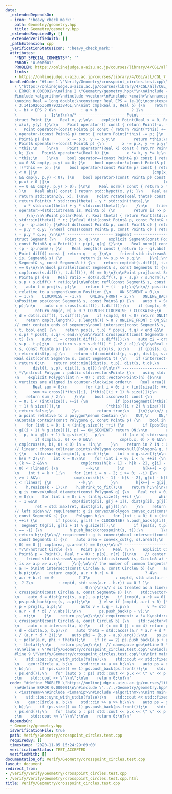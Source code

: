 ```yaml
---
data:
  _extendedDependsOn:
  - icon: ':heavy_check_mark:'
    path: Geometry/geometry.hpp
    title: Geometry/geometry.hpp
  _extendedRequiredBy: []
  _extendedVerifiedWith: []
  _pathExtension: cpp
  _verificationStatusIcon: ':heavy_check_mark:'
  attributes:
    '*NOT_SPECIAL_COMMENTS*': ''
    ERROR: '0.000001'
    PROBLEM: https://onlinejudge.u-aizu.ac.jp/courses/library/4/CGL/all/CGL_7_E
    links:
    - https://onlinejudge.u-aizu.ac.jp/courses/library/4/CGL/all/CGL_7_E
  bundledCode: "#line 1 \"Verify/Geometry/crosspoint_circles.test.cpp\"\n#define PROBLEM\
    \ \"https://onlinejudge.u-aizu.ac.jp/courses/library/4/CGL/all/CGL_7_E\"\n#define\
    \ ERROR 0.000001\n\n#line 2 \"Geometry/geometry.hpp\"\n\n#include <iostream>\n\
    #include <algorithm>\n#include <vector>\n#include <cmath>\n\nnamespace geo {\n\
    \nusing Real = long double;\nconstexpr Real EPS = 1e-10;\nconstexpr Real PI =\
    \ 3.14159265358979323846L;\n\nint cmp(Real a, Real b) {\n    return std::abs(a\
    \ - b) < EPS ? 0\n           : a > b               ? 1\n                     \
    \            : -1;\n}\n\n/* -------------------- Point -------------------- */\n\
    struct Point {\n    Real x, y;\n\n    explicit Point(Real x = 0, Real y = 0) :\
    \ x(x), y(y) {}\n\n    Point operator-() const { return Point(-x, -y); }\n\n \
    \   Point operator+(const Point& p) const { return Point(*this) += p; }\n    Point\
    \ operator-(const Point& p) const { return Point(*this) -= p; }\n    Point& operator+=(const\
    \ Point& p) {\n        x += p.x, y += p.y;\n        return *this;\n    }\n   \
    \ Point& operator-=(const Point& p) {\n        x -= p.x, y -= p.y;\n        return\
    \ *this;\n    }\n\n    Point operator*(Real k) const { return Point(*this) *=\
    \ k; }\n    Point& operator*=(Real k) {\n        x *= k, y *= k;\n        return\
    \ *this;\n    }\n\n    bool operator==(const Point& p) const { return cmp(x, p.x)\
    \ == 0 && cmp(y, p.y) == 0; }\n    bool operator!=(const Point& p) const { return\
    \ !(*this == p); }\n    bool operator<(const Point& p) const { return cmp(x, p.x)\
    \ < 0 ||\n                                                  (cmp(x, p.x) == 0\
    \ && cmp(y, p.y) < 0); }\n    bool operator>(const Point& p) const { return cmp(x,\
    \ p.x) > 0 ||\n                                                  (cmp(x, p.x)\
    \ == 0 && cmp(y, p.y) > 0); }\n\n    Real norm() const { return x * x + y * y;\
    \ }\n    Real abs() const { return std::hypot(x, y); }\n    Real arg() const {\
    \ return std::atan2(y, x); }\n\n    Point rotate(Real theta) const {\n       \
    \ return Point(x * std::cos(theta) - y * std::sin(theta),\n                  \
    \   x * std::sin(theta) + y * std::cos(theta));\n    }\n\n    friend std::istream&\
    \ operator>>(std::istream& is, Point& p) {\n        return is >> p.x >> p.y;\n\
    \    }\n};\n\nPoint polar(Real r, Real theta) { return Point(std::cos(theta),\
    \ std::sin(theta)) * r; }\nReal dist(const Point& p, const Point& q) { return\
    \ (p - q).abs(); }\nReal dot(const Point& p, const Point& q) { return p.x * q.x\
    \ + p.y * q.y; }\nReal cross(const Point& p, const Point& q) { return p.x * q.y\
    \ - p.y * q.x; }\n\n/* -------------------- Segment -------------------- */\n\
    struct Segment {\n    Point p, q;\n\n    explicit Segment(const Point& p = Point(),\
    \ const Point& q = Point()) : p(p), q(q) {}\n\n    Real norm() const { return\
    \ (p - q).norm(); }\n    Real length() const { return (p - q).abs(); }\n\n   \
    \ Point diff() const { return q - p; }\n\n    friend std::istream& operator>>(std::istream&\
    \ is, Segment& s) {\n        return is >> s.p >> s.q;\n    }\n};\n\nbool orthogonal(const\
    \ Segment& s, const Segment& t) {\n    return cmp(dot(s.diff(), t.diff()), 0)\
    \ == 0;\n}\n\nbool parallel(const Segment& s, const Segment& t) {\n    return\
    \ cmp(cross(s.diff(), t.diff()), 0) == 0;\n}\n\nPoint proj(const Segment& s, const\
    \ Point& p) {\n    Real ratio = dot(s.diff(), p - s.p) / s.norm();\n    return\
    \ s.p + s.diff() * ratio;\n}\n\nPoint refl(const Segment& s, const Point& p) {\n\
    \    auto t = proj(s, p);\n    return t + (t - p);\n}\n\n// position of a point\
    \ relative to a segment\nenum Position {\n    ON_SEGMENT = 0,\n    COUNTER_CLOCKWISE\
    \ = 1,\n    CLOCKWISE = -1,\n    ONLINE_FRONT = 2,\n    ONLINE_BACK = -2\n};\n\
    \nPosition pos(const Segment& s, const Point& p) {\n    auto t = Segment(s.p,\
    \ p);\n\n    auto c = cross(s.diff(), t.diff());\n    if (cmp(c, 0) != 0) {\n\
    \        return cmp(c, 0) > 0 ? COUNTER_CLOCKWISE : CLOCKWISE;\n    }\n\n    auto\
    \ d = dot(s.diff(), t.diff());\n    if (cmp(d, 0) < 0) return ONLINE_BACK;\n\n\
    \    return cmp(t.length(), s.length()) > 0 ? ONLINE_FRONT : ON_SEGMENT;\n}\n\n\
    // end: contain ends of segments\nbool intersect(const Segment& s, const Segment&\
    \ t, bool end) {\n    return pos(s, t.p) * pos(s, t.q) < end &&\n           pos(t,\
    \ s.p) * pos(t, s.q) < end;\n}\n\nPoint crosspoint(const Segment& s, const Segment&\
    \ t) {\n    auto c1 = cross(t.diff(), s.diff());\n    auto c2 = cross(t.diff(),\
    \ s.p - t.p);\n    return s.p + s.diff() * (-c2 / c1);\n}\n\nReal dist(const Segment&\
    \ s, const Point& p) {\n    auto q = proj(s, p);\n    if (pos(s, q) == ON_SEGMENT)\
    \ return dist(p, q);\n    return std::min(dist(p, s.p), dist(p, s.q));\n}\n\n\
    Real dist(const Segment& s, const Segment& t) {\n    if (intersect(s, t, true))\
    \ return 0;\n    return std::min({dist(s, t.p), dist(s, t.q),\n              \
    \       dist(t, s.p), dist(t, s.q)});\n}\n\n/* -------------------- Polygon --------------------\
    \ */\nstruct Polygon : public std::vector<Point> {\n    using std::vector<Point>::vector;\n\
    \n    explicit Polygon(int n = 0) : std::vector<Point>(n) {}\n\n    // requirement:\
    \ vertices are aligned in counter-clockwise order\n    Real area() const {\n \
    \       Real sum = 0;\n        for (int i = 0; i < (int)size(); ++i) {\n     \
    \       sum += cross((*this)[i], (*this)[(i + 1) % size()]);\n        }\n    \
    \    return sum / 2;\n    }\n\n    bool isconvex() const {\n        for (int i\
    \ = 0; i < (int)size(); ++i) {\n            if (pos(Segment((*this)[i], (*this)[(i\
    \ + 1) % size()]),\n                    (*this)[(i + 2) % size()]) == CLOCKWISE)\
    \ return false;\n        }\n        return true;\n    }\n};\n\n// position of\
    \ a point relative to a polygon\nenum Contain {\n    OUT,\n    ON,\n    IN\n};\n\
    \nContain contain(const Polygon& g, const Point& p) {\n    bool in = false;\n\
    \    for (int i = 0; i < (int)g.size(); ++i) {\n        if (pos(Segment(g[i],\
    \ g[(i + 1) % g.size()]), p) == ON_SEGMENT) return ON;\n\n        auto a = g[i]\
    \ - p, b = g[(i + 1) % g.size()] - p;\n        if (a > b) std::swap(a, b);\n\n\
    \        if (cmp(a.x, 0) <= 0 &&\n            cmp(b.x, 0) > 0 &&\n           \
    \ cmp(cross(a, b), 0) < 0) in = !in;\n    }\n    return in ? IN : OUT;\n}\n\n\
    // linear: choose colinear points\nPolygon convexhull(Polygon& g, bool linear)\
    \ {\n    std::sort(g.begin(), g.end());\n    int n = g.size();\n\n    Polygon\
    \ h(n * 2);\n    int k = 0;\n\n    for (int i = 0; i < n; ++i) {\n        while\
    \ (k >= 2 &&\n               cmp(cross(h[k - 1] - h[k - 2], g[i] - h[k - 2]),\
    \ 0) < !linear) {\n            --k;\n        }\n        h[k++] = g[i];\n    }\n\
    \n    int t = k + 1;\n    for (int i = n - 2; i >= 0; --i) {\n        while (k\
    \ >= t &&\n               cmp(cross(h[k - 1] - h[k - 2], g[i] - h[k - 2]), 0)\
    \ < !linear) {\n            --k;\n        }\n        h[k++] = g[i];\n    }\n\n\
    \    h.resize(k - 1);\n    h.shrink_to_fit();\n    return h;\n}\n\n// requirement:\
    \ g is convex\nReal diameter(const Polygon& g) {\n    Real ret = 0;\n    int j\
    \ = 0;\n    for (int i = 0; i < (int)g.size(); ++i) {\n        while (j < (int)g.size()\
    \ - 1 &&\n               cmp(dist(g[i], g[j + 1]), dist(g[i], g[j])) > 0) ++j;\n\
    \        ret = std::max(ret, dist(g[i], g[j]));\n    }\n    return ret;\n}\n\n\
    // left side\n// requirement: g is convex\nPolygon convex_cut(const Polygon& g,\
    \ const Segment& s) {\n    Polygon h;\n    for (int i = 0; i < (int)g.size();\
    \ ++i) {\n        if (pos(s, g[i]) != CLOCKWISE) h.push_back(g[i]);\n\n      \
    \  Segment t(g[i], g[(i + 1) % g.size()]);\n        if (pos(s, t.p) * pos(s, t.q)\
    \ == -1) {\n            h.push_back(crosspoint(s, t));\n        }\n    }\n   \
    \ return h;\n}\n\n// requirement: g is convex\nbool intersect(const Polygon& g,\
    \ const Segment& s) {\n    auto area = convex_cut(g, s).area();\n    return cmp(area,\
    \ 0) == 0 || cmp(area, g.area()) == 0;\n}\n\n/* -------------------- Circle --------------------\
    \ */\n\nstruct Circle {\n    Point p;\n    Real r;\n    explicit Circle(const\
    \ Point& p = Point(), Real r = 0) : p(p), r(r) {}\n\n    // center -> radius\n\
    \    friend std::istream& operator>>(std::istream& is, Circle& a) {\n        return\
    \ is >> a.p >> a.r;\n    }\n};\n\n// the number of common tangents\n// requirement:\
    \ a != b\nint intersect(const Circle& a, const Circle& b) {\n    auto d = dist(a.p,\
    \ b.p);\n\n    return cmp(d, a.r + b.r) > 0              ? 4\n           : cmp(d,\
    \ a.r + b.r) == 0           ? 3\n           : cmp(d, std::abs(a.r - b.r)) > 0\
    \  ? 2\n           : cmp(d, std::abs(a.r - b.r)) == 0 ? 1\n                  \
    \                            : 0;\n}\n\n// s is treated as a line\nstd::vector<Point>\
    \ crosspoint(const Circle& a, const Segment& s) {\n    std::vector<Point> ps;\n\
    \n    auto d = dist(proj(s, a.p), a.p);\n    if (cmp(d, a.r) == 0) {\n       \
    \ ps.push_back(proj(s, a.p));\n\n    } else if (cmp(d, a.r) < 0) {\n        auto\
    \ p = proj(s, a.p);\n        auto v = s.q - s.p;\n        v *= std::sqrt(a.r *\
    \ a.r - d * d) / v.abs();\n\n        ps.push_back(p + v);\n        ps.push_back(p\
    \ - v);\n    }\n    return ps;\n}\n\n// requirement: a != b\nstd::vector<Point>\
    \ crosspoint(const Circle& a, const Circle& b) {\n    std::vector<Point> ps;\n\
    \n    auto c = intersect(a, b);\n    if (c == 0 || c == 4) return ps;\n\n    auto\
    \ d = dist(a.p, b.p);\n    auto theta = std::acos((a.r * a.r + d * d - b.r * b.r)\
    \ / (a.r * d * 2));\n    auto phi = (b.p - a.p).arg();\n\n    ps.push_back(a.p\
    \ + polar(a.r, phi + theta));\n    if (c == 2) ps.push_back(a.p + polar(a.r, phi\
    \ - theta));\n\n    return ps;\n}\n\n}  // namespace geo\n#line 5 \"Verify/Geometry/crosspoint_circles.test.cpp\"\
    \n\n#line 7 \"Verify/Geometry/crosspoint_circles.test.cpp\"\n#include <iomanip>\n\
    #line 9 \"Verify/Geometry/crosspoint_circles.test.cpp\"\n\nint main() {\n    std::cin.tie(nullptr);\n\
    \    std::ios::sync_with_stdio(false);\n    std::cout << std::fixed << std::setprecision(10);\n\
    \n    geo::Circle a, b;\n    std::cin >> a >> b;\n\n    auto ps = geo::crosspoint(a,\
    \ b);\n    if (ps.size() == 1) ps.push_back(ps.front());\n    std::sort(ps.begin(),\
    \ ps.end());\n    for (auto p : ps) std::cout << p.x << \" \" << p.y << \" \"\
    ;\n    std::cout << \"\\n\";\n\n    return 0;\n}\n"
  code: "#define PROBLEM \"https://onlinejudge.u-aizu.ac.jp/courses/library/4/CGL/all/CGL_7_E\"\
    \n#define ERROR 0.000001\n\n#include \"../../Geometry/geometry.hpp\"\n\n#include\
    \ <iostream>\n#include <iomanip>\n#include <algorithm>\n\nint main() {\n    std::cin.tie(nullptr);\n\
    \    std::ios::sync_with_stdio(false);\n    std::cout << std::fixed << std::setprecision(10);\n\
    \n    geo::Circle a, b;\n    std::cin >> a >> b;\n\n    auto ps = geo::crosspoint(a,\
    \ b);\n    if (ps.size() == 1) ps.push_back(ps.front());\n    std::sort(ps.begin(),\
    \ ps.end());\n    for (auto p : ps) std::cout << p.x << \" \" << p.y << \" \"\
    ;\n    std::cout << \"\\n\";\n\n    return 0;\n}\n"
  dependsOn:
  - Geometry/geometry.hpp
  isVerificationFile: true
  path: Verify/Geometry/crosspoint_circles.test.cpp
  requiredBy: []
  timestamp: '2020-11-05 15:24:29+09:00'
  verificationStatus: TEST_ACCEPTED
  verifiedWith: []
documentation_of: Verify/Geometry/crosspoint_circles.test.cpp
layout: document
redirect_from:
- /verify/Verify/Geometry/crosspoint_circles.test.cpp
- /verify/Verify/Geometry/crosspoint_circles.test.cpp.html
title: Verify/Geometry/crosspoint_circles.test.cpp
---
```

